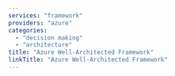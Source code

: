 ```yaml
---
services: "framework"
providers: "azure"
categories:
  - "decision making"
  - "architecture"
title: "Azure Well-Architected Framework"
linkTitle: "Azure Well-Architected Framework"
---
```

